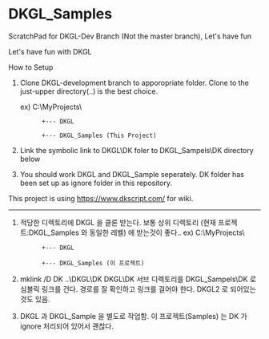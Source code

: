 # DKGL_Samples
ScratchPad for DKGL-Dev Branch (Not the master branch), Let's have fun

Let's have fun with DKGL

How to Setup
1. Clone DKGL-development branch to apporopriate folder.
Clone to the just-upper directory(..\) is the best choice.

   ex)  C:\MyProjects\
            
             +--- DKGL
             
             +--- DKGL_Samples (This Project)

2. Link the symbolic link to DKGL\DK foler to DKGL_Sampels\DK directory below

3. You should work DKGL and DKGL_Sample seperately. 
DK folder has been set up as ignore folder in this repository. 

This project is using https://www.dkscript.com/ for wiki.


-----

1. 적당한 디렉토리에 DKGL 을 클론 받는다.
   보통 상위 디렉토리 (현재 프로젝트:DKGL_Samples 와 동일한 레벨) 에 받는것이 좋다.. 
   ex)  C:\MyProjects\
             
             +--- DKGL
             
             +--- DKGL_Samples (이 프로젝트)

2. mklink /D DK ..\DKGL\DK
     DKGL\DK 서브 디렉토리를 DKGL_Sampels\DK 로 심볼릭 링크를 건다.
     경로를 잘 확인하고 링크를 걸어야 한다. DKGL2 로 되어있는것도 있음.

3. DKGL 과 DKGL_Sample 을 별도로 작업함.
     이 프로젝트(Samples) 는 DK 가 ignore 처리되어 있어서 괜찮다.
